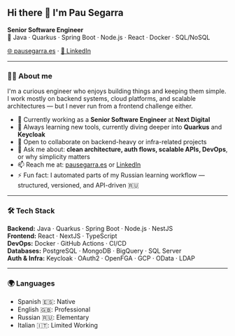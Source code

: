 ## Hi there 👋 I'm Pau Segarra

**Senior Software Engineer**  
🔧 Java · Quarkus · Spring Boot · Node.js · React · Docker · SQL/NoSQL

[🌐 pausegarra.es](https://pausegarra.es) · [💼 LinkedIn](https://www.linkedin.com/in/pausegarra)

---

### 👨‍💻 About me

I'm a curious engineer who enjoys building things and keeping them simple.  
I work mostly on backend systems, cloud platforms, and scalable architectures — but I never run from a frontend challenge either.

- 🔭 Currently working as a **Senior Software Engineer** at **Next Digital**
- 🌱 Always learning new tools, currently diving deeper into **Quarkus** and **Keycloak**
- 👯 Open to collaborate on backend-heavy or infra-related projects
- 💬 Ask me about: **clean architecture, auth flows, scalable APIs, DevOps**, or why simplicity matters
- 📫 Reach me at: [pausegarra.es](https://pausegarra.es) or [LinkedIn](https://www.linkedin.com/in/pausegarra)
- ⚡ Fun fact: I automated parts of my Russian learning workflow — structured, versioned, and API-driven 🇷🇺

---

### 🛠 Tech Stack

**Backend:** Java · Quarkus · Spring Boot · Node.js · NestJS  
**Frontend:** React · NextJS · TypeScript  
**DevOps:** Docker · GitHub Actions · CI/CD  
**Databases:** PostgreSQL · MongoDB · BigQuery · SQL Server  
**Auth & Infra:** Keycloak · OAuth2 · OpenFGA · GCP · OData · LDAP

---

### 🌍 Languages

- Spanish 🇪🇸: Native  
- English 🇬🇧: Professional  
- Russian 🇷🇺: Elementary  
- Italian 🇮🇹: Limited Working
